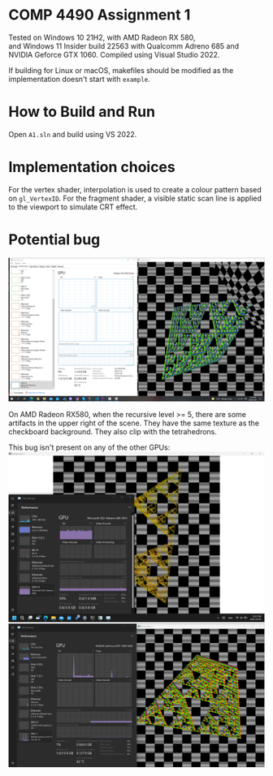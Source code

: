 # COMP 4490 Assignment 1
Tested on Windows 10 21H2, with AMD Radeon RX 580,  
and Windows 11 Insider build 22563 with Qualcomm Adreno 685 and NVIDIA Geforce GTX 1060.
Compiled using Visual Studio 2022. 

If building for Linux or macOS, makefiles should be modified as the implementation doesn't start with `example`.

# How to Build and Run

Open `A1.sln` and build using VS 2022.

# Implementation choices
For the vertex shader, interpolation is used to create a colour pattern based on `gl_VertexID`.
For the fragment shader, a visible static scan line is applied to the viewport to simulate CRT effect.

# Potential bug
![](amd.png)

On AMD Radeon RX580, when the recursive level >= 5, there are some artifacts in the upper right of the scene. They have the same texture as the checkboard background. They also clip with the tetrahedrons.

This bug isn't present on any of the other GPUs:
![](adreno.png)
![](nvidia.png)
